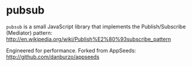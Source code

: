 pubsub
======

`pubsub` is a small JavaScript library that implements the Publish/Subscribe (Mediator) pattern:
http://en.wikipedia.org/wiki/Publish%E2%80%93subscribe_pattern

Engineered for performance. Forked from AppSeeds: http://github.com/danburzo/appseeds
